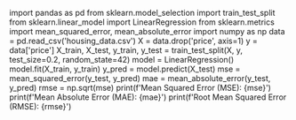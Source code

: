 import pandas as pd
from sklearn.model_selection import train_test_split
from sklearn.linear_model import LinearRegression
from sklearn.metrics import mean_squared_error, mean_absolute_error
import numpy as np
data = pd.read_csv('housing_data.csv')
X = data.drop('price', axis=1)
y = data['price']
X_train, X_test, y_train, y_test = train_test_split(X, y, test_size=0.2, random_state=42)
model = LinearRegression()
model.fit(X_train, y_train)
y_pred = model.predict(X_test)
mse = mean_squared_error(y_test, y_pred)
mae = mean_absolute_error(y_test, y_pred)
rmse = np.sqrt(mse)
print(f'Mean Squared Error (MSE): {mse}')
print(f'Mean Absolute Error (MAE): {mae}')
print(f'Root Mean Squared Error (RMSE): {rmse}')
